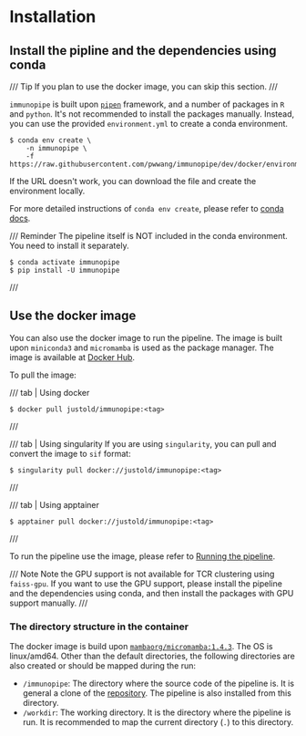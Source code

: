 # Installation

## Install the pipline and the dependencies using conda

/// Tip
If you plan to use the docker image, you can skip this section.
///

`immunopipe` is built upon [`pipen`](https://github.com/pwwang/pipen) framework, and a number of packages in `R` and `python`. It's not recommended to install the packages manually. Instead, you can use the provided `environment.yml` to create a conda environment.

```shell
$ conda env create \
    -n immunopipe \
    -f https://raw.githubusercontent.com/pwwang/immunopipe/dev/docker/environment.yml
```

If the URL doesn't work, you can download the file and create the environment locally.

For more detailed instructions of `conda env create`, please refer to [conda docs](https://docs.conda.io/projects/conda/en/latest/commands/env/create.html).

/// Reminder
The pipeline itself is NOT included in the conda environment. You need to install it separately.

```shell
$ conda activate immunopipe
$ pip install -U immunopipe
```
///

## Use the docker image

You can also use the docker image to run the pipeline. The image is built upon `miniconda3` and `micromamba` is used as the package manager. The image is available at [Docker Hub](https://hub.docker.com/r/justold/immunopipe).

To pull the image:

/// tab | Using docker
```shell
$ docker pull justold/immunopipe:<tag>
```
///

/// tab | Using singularity
If you are using `singularity`, you can pull and convert the image to `sif` format:

```shell
$ singularity pull docker://justold/immunopipe:<tag>
```
///

/// tab | Using apptainer
```shell
$ apptainer pull docker://justold/immunopipe:<tag>
```
///

To run the pipeline use the image, please refer to [Running the pipeline](./running.md).

/// Note
Note the GPU support is not available for TCR clustering using `faiss-gpu`. If you want to use the GPU support, please install the pipeline and the dependencies using conda, and then install the packages with GPU support manually.
///

### The directory structure in the container

The docker image is build upon [`mambaorg/micromamba:1.4.3`][1]. The OS is linux/amd64. Other than the default directories, the following directories are also created or should be mapped during the run:

- `/immunopipe`: The directory where the source code of the pipeline is. It is general a clone of the [repository][2]. The pipeline is also installed from this directory.
- `/workdir`: The working directory. It is the directory where the pipeline is run. It is recommended to map the current directory (`.`) to this directory.

[1]: https://hub.docker.com/layers/mambaorg/micromamba/1.4.3/images/sha256-0251b94151c021c85d3e4f4ffe1fc81c436f18e01337d3b367d0f7c76ee716ac?context=explore
[2]: https://github.com/pwwang/immunopipe

